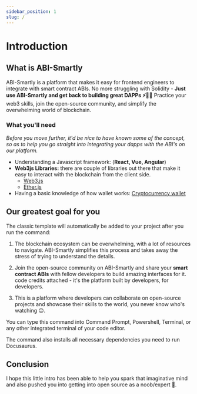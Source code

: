 ```yaml
---
sidebar_position: 1
slug: /
---
```


# Introduction
## What is ABI-Smartly

ABI-Smartly is a platform that makes it easy for frontend engineers to integrate with smart contract ABIs. No more struggling with Solidity - **Just use ABI-Smartly and get back to building great DAPPs ⚡️🤟🏻** Practice your web3 skills, join the open-source community, and simplify the overwhelming world of blockchain.

### What you'll need

 *Before you move further, it'd be nice to have known some of the concept, so as to help you go straight into integrating your dapps with the ABI's on our platform.*

- Understanding a Javascript framework: (**React, Vue, Angular**)
- **Web3js Libraries:** there are couple of libraries out there that make it easy to interact with the blockchain from the client side.
  - [Web3.js](https://web3js.readthedocs.io/)
  - [Ether.js](https://docs.ethers.org/)
- Having a basic knowledge of how wallet works: [Cryptocurrency wallet](https://www.youtube.com/watch?v=SQyg9pyJ1Ac)

## Our greatest goal for you

The classic template will automatically be added to your project after you run the command:

1. The blockchain ecosystem can be overwhelming, with a lot of resources to navigate. ABI-Smartly simplifies this process and takes away the stress of trying to understand the details.
2. Join the open-source community on ABI-Smartly and share your **smart contract ABIs** with fellow developers to build amazing interfaces for it. code credits attached - it's the platform built by developers, for developers.

3. This is a platform where developers can collaborate on open-source projects and showcase their skills to the world, you never know who's watching 😉.

You can type this command into Command Prompt, Powershell, Terminal, or any other integrated terminal of your code editor.

The command also installs all necessary dependencies you need to run Docusaurus.

## Conclusion

I hope this little intro has been able to help you spark that imaginative mind and also pushed you into getting into open source as a noob/expert 🥂.

